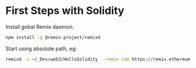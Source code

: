 # First Steps with Solidity

Install gobal Remix daemon:
```sh
npm install -g @remix-project/remixd
```

Start using absolute path, eg:
```sh
remixd -s ~/_Dev/web3/HelloSolidity --remix-ide https://remix.ethereum.org
```
